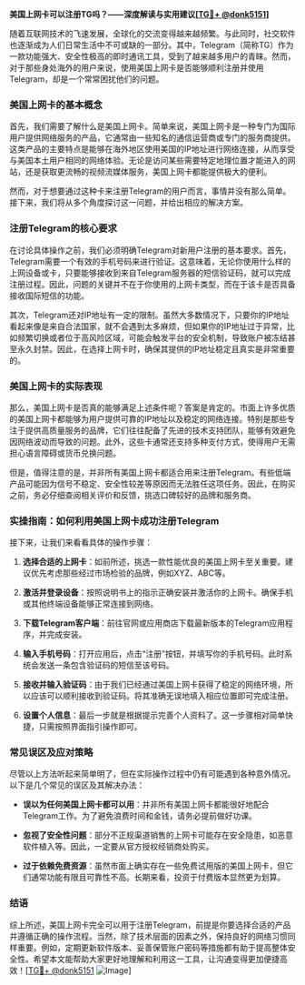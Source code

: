 **美国上网卡可以注册TG吗？——深度解读与实用建议[[TG💪+ @donk5151](https://t.me/s/donk5151)]**

随着互联网技术的飞速发展，全球化的交流变得越来越频繁。与此同时，社交软件也逐渐成为人们日常生活中不可或缺的一部分。其中，Telegram（简称TG）作为一款功能强大、安全性极高的即时通讯工具，受到了越来越多用户的青睐。然而，对于那些身处海外的用户来说，使用美国上网卡是否能够顺利注册并使用Telegram，却是一个常常困扰他们的问题。

### 美国上网卡的基本概念

首先，我们需要了解什么是美国上网卡。简单来说，美国上网卡是一种专门为国际用户提供网络服务的产品，它通常由一些知名的通信运营商或专门的服务商提供。这类产品的主要特点是能够在海外地区使用美国的IP地址进行网络连接，从而享受与美国本土用户相同的网络体验。无论是访问某些需要特定地理位置才能进入的网站，还是获取更流畅的视频流媒体服务，美国上网卡都能提供极大的便利。

然而，对于想要通过这种卡来注册Telegram的用户而言，事情并没有那么简单。接下来，我们将从多个角度探讨这一问题，并给出相应的解决方案。

### 注册Telegram的核心要求

在讨论具体操作之前，我们必须明确Telegram对新用户注册的基本要求。首先，Telegram需要一个有效的手机号码来进行验证。这意味着，无论你使用什么样的上网设备或卡，只要能够接收到来自Telegram服务器的短信验证码，就可以完成注册过程。因此，问题的关键并不在于你使用的上网卡类型，而在于该卡是否具备接收国际短信的功能。

其次，Telegram还对IP地址有一定的限制。虽然大多数情况下，只要你的IP地址看起来像是来自合法国家，就不会遇到太多麻烦，但如果你的IP地址过于异常，比如频繁切换或者位于高风险区域，可能会触发平台的安全机制，导致账户被冻结甚至永久封禁。因此，在选择上网卡时，确保其提供的IP地址稳定且真实是非常重要的。

### 美国上网卡的实际表现

那么，美国上网卡是否真的能够满足上述条件呢？答案是肯定的。市面上许多优质的美国上网卡都能够为用户提供可靠的IP地址以及稳定的网络连接。特别是那些专注于提供高质量服务的品牌，它们往往配备了先进的技术支持团队，能够有效避免因网络波动而导致的问题。此外，这些卡通常还支持多种支付方式，使得用户无需担心语言障碍或货币兑换问题。

但是，值得注意的是，并非所有美国上网卡都适合用来注册Telegram。有些低端产品可能因为信号不稳定、安全性较差等原因而无法胜任这项任务。因此，在购买之前，务必仔细查阅相关评价和反馈，挑选口碑较好的品牌和服务商。

### 实操指南：如何利用美国上网卡成功注册Telegram

接下来，让我们来看看具体的操作步骤：

1. **选择合适的上网卡**：如前所述，挑选一款性能优良的美国上网卡至关重要。建议优先考虑那些经过市场检验的品牌，例如XYZ、ABC等。
   
2. **激活并登录设备**：按照说明书上的指示正确安装并激活你的上网卡。确保手机或其他终端设备能够正常连接到网络。

3. **下载Telegram客户端**：前往官网或应用商店下载最新版本的Telegram应用程序，并完成安装。

4. **输入手机号码**：打开应用后，点击“注册”按钮，并填写你的手机号码。此时系统会发送一条包含验证码的短信至该号码。

5. **接收并输入验证码**：由于我们已经通过美国上网卡获得了稳定的网络环境，所以应该可以顺利接收到验证码。将其准确无误地填入相应位置即可完成注册。

6. **设置个人信息**：最后一步就是根据提示完善个人资料了。这一步骤相对简单快捷，只需按照界面指引操作即可。

### 常见误区及应对策略

尽管以上方法听起来简单明了，但在实际操作过程中仍有可能遇到各种意外情况。以下是几个常见的误区及其解决办法：

- **误以为任何美国上网卡都可以用**：并非所有美国上网卡都能很好地配合Telegram工作。为了避免浪费时间和金钱，请务必提前做好功课。
  
- **忽视了安全性问题**：部分不正规渠道销售的上网卡可能存在安全隐患，如恶意软件植入等。因此，一定要从官方授权经销商处购买。

- **过于依赖免费资源**：虽然市面上确实存在一些免费试用版的美国上网卡，但它们通常功能有限且可靠性不高。长期来看，投资于付费版本显然更为划算。

### 结语

综上所述，美国上网卡完全可以用于注册Telegram，前提是你要选择合适的产品并遵循正确的操作流程。当然，除了技术层面的因素之外，保持良好的网络习惯同样重要。例如，定期更新软件版本、妥善保管账户密码等措施都有助于提高整体安全性。希望本文能帮助大家更好地理解和利用这一工具，让沟通变得更加便捷高效！[[TG💪+ @donk5151](https://t.me/s/donk5151) ![Image](https://i.postimg.cc/rwNCRYN7/Snipaste-2025-04-30-17-27-05.png)]